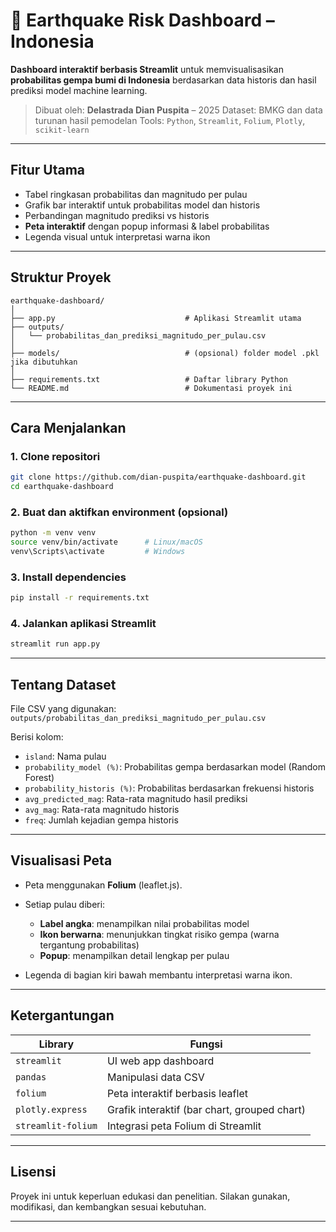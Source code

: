 # 🌋 Earthquake Risk Dashboard – Indonesia

**Dashboard interaktif berbasis Streamlit** untuk memvisualisasikan **probabilitas gempa bumi di Indonesia** berdasarkan data historis dan hasil prediksi model machine learning.

> Dibuat oleh: **Delastrada Dian Puspita** – 2025
> Dataset: BMKG dan data turunan hasil pemodelan
> Tools: `Python`, `Streamlit`, `Folium`, `Plotly`, `scikit-learn`

---

## Fitur Utama

* Tabel ringkasan probabilitas dan magnitudo per pulau
* Grafik bar interaktif untuk probabilitas model dan historis
* Perbandingan magnitudo prediksi vs historis
* **Peta interaktif** dengan popup informasi & label probabilitas
* Legenda visual untuk interpretasi warna ikon

---

## Struktur Proyek

```
earthquake-dashboard/
│
├── app.py                             # Aplikasi Streamlit utama
├── outputs/
│   └── probabilitas_dan_prediksi_magnitudo_per_pulau.csv
│
├── models/                            # (opsional) folder model .pkl jika dibutuhkan
│
├── requirements.txt                   # Daftar library Python
└── README.md                          # Dokumentasi proyek ini
```

---

## Cara Menjalankan

### 1. Clone repositori

```bash
git clone https://github.com/dian-puspita/earthquake-dashboard.git
cd earthquake-dashboard
```

### 2. Buat dan aktifkan environment (opsional)

```bash
python -m venv venv
source venv/bin/activate      # Linux/macOS
venv\Scripts\activate         # Windows
```

### 3. Install dependencies

```bash
pip install -r requirements.txt
```

### 4. Jalankan aplikasi Streamlit

```bash
streamlit run app.py
```

---

## Tentang Dataset

File CSV yang digunakan:
`outputs/probabilitas_dan_prediksi_magnitudo_per_pulau.csv`

Berisi kolom:

* `island`: Nama pulau
* `probability_model (%)`: Probabilitas gempa berdasarkan model (Random Forest)
* `probability_historis (%)`: Probabilitas berdasarkan frekuensi historis
* `avg_predicted_mag`: Rata-rata magnitudo hasil prediksi
* `avg_mag`: Rata-rata magnitudo historis
* `freq`: Jumlah kejadian gempa historis

---

## Visualisasi Peta

* Peta menggunakan **Folium** (leaflet.js).
* Setiap pulau diberi:

  * **Label angka**: menampilkan nilai probabilitas model
  * **Ikon berwarna**: menunjukkan tingkat risiko gempa (warna tergantung probabilitas)
  * **Popup**: menampilkan detail lengkap per pulau
* Legenda di bagian kiri bawah membantu interpretasi warna ikon.

---

## Ketergantungan

| Library            | Fungsi                                       |
| ------------------ | -------------------------------------------- |
| `streamlit`        | UI web app dashboard                         |
| `pandas`           | Manipulasi data CSV                          |
| `folium`           | Peta interaktif berbasis leaflet             |
| `plotly.express`   | Grafik interaktif (bar chart, grouped chart) |
| `streamlit-folium` | Integrasi peta Folium di Streamlit           |

---

## Lisensi

Proyek ini untuk keperluan edukasi dan penelitian. Silakan gunakan, modifikasi, dan kembangkan sesuai kebutuhan.

---
